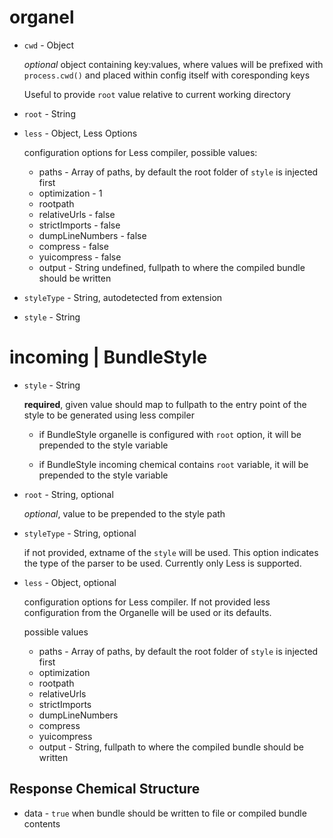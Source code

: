 # organel 

* `cwd` - Object

  *optional* object containing key:values, where values will be prefixed with `process.cwd()` and placed within config itself with coresponding keys

  Useful to provide `root` value relative to current working directory

* `root` - String
* `less` - Object, Less Options

  configuration options for Less compiler, possible values:

    * paths - Array of paths, by default the root folder of `style` is injected first
    * optimization - 1
    * rootpath 
    * relativeUrls - false
    * strictImports - false
    * dumpLineNumbers - false
    * compress - false
    * yuicompress - false
    * output - String undefined, fullpath to where the compiled bundle should be written

* `styleType` - String, autodetected from extension
* `style` - String 

# incoming | BundleStyle

* `style` - String

  **required**, given value should map to fullpath to the entry point of the style to be generated using less compiler

  * if BundleStyle organelle is configured with `root` option, it will be prepended to the style variable

  * if BundleStyle incoming chemical contains `root` variable, it will be prepended to the style variable

* `root` - String, optional

  *optional*, value to be prepended to the style path

* `styleType` - String, optional

  if not provided, extname of the `style` will be used. This option indicates the type of the parser to be used. Currently only Less is supported.

* `less` - Object, optional

  configuration options for Less compiler. If not provided less configuration from the Organelle will be used or its defaults.

  possible values

    * paths - Array of paths, by default the root folder of `style` is injected first
    * optimization
    * rootpath
    * relativeUrls
    * strictImports
    * dumpLineNumbers
    * compress
    * yuicompress
    * output - String, fullpath to where the compiled bundle should be written


## Response Chemical Structure ##

  * data - `true` when bundle should be written to file or compiled bundle contents